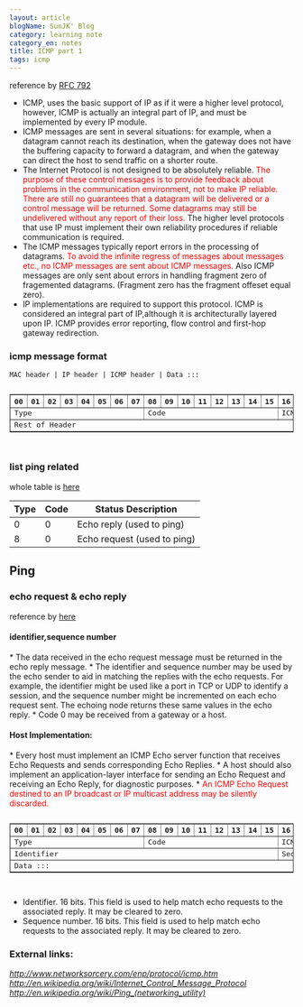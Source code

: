 ```yaml
---
layout: article
blogName: SunJK' Blog 
category: learning note
category_en: notes
title: ICMP part 1
tags: icmp 
---
```

reference by [RFC 792](http://tools.ietf.org/html/rfc792)

* ICMP, uses the basic support of IP as if it were a higher level protocol, however, ICMP is actually an integral part of IP, and must be implemented by every IP module.
* ICMP messages are sent in several situations:  for example,  when a
   datagram cannot reach its destination, when the gateway does not have
   the buffering capacity to forward a datagram, and when the gateway
   can direct the host to send traffic on a shorter route.
* The Internet Protocol is not designed to be absolutely reliable. <font color="red"> The
   purpose of these control messages is to provide feedback about
   problems in the communication environment, not to make IP reliable.
   There are still no guarantees that a datagram will be delivered or a
   control message will be returned.  Some datagrams may still be
   undelivered without any report of their loss. </font> The higher level
   protocols that use IP must implement their own reliability procedures
   if reliable communication is required.
* The ICMP messages typically report errors in the processing of
   datagrams. <font color="red"> To avoid the infinite regress of messages about messages etc., 
   no ICMP messages are sent about  ICMP messages. </font>  Also ICMP
   messages are only sent about errors in handling fragment zero of
   fragemented datagrams.  (Fragment zero has the fragment offeset equal
   zero).
* IP implementations are required to support this protocol. ICMP is considered an integral part of
  IP,although it is architecturally layered upon IP. ICMP provides error reporting, flow control and 
  first-hop gateway redirection.
  
### icmp message format

``MAC header | IP header | ICMP header | Data :::``
<pre>
<table border="1">
<tr>
<th>00</th><th>01</th><th>02</th><th>03</th><th>04</th><th>05</th><th>06</th><th>07</th>
<th>08</th><th>09</th><th>10</th><th>11</th><th>12</th><th>13</th><th>14</th><th>15</th>
<th>16</th><th>17</th><th>18</th><th>19</th><th>20</th><th>21</th><th>22</th><th>23</th>
<th>24</th><th>25</th><th>26</th><th>27</th><th>28</th><th>29</th><th>30</th><th>31</th></tr>
<tr>
<td colspan="8">Type</td>
<td colspan="8">Code</td>
<td colspan="16" >ICMP header checksum</td></tr>
<tr>
<td colspan="32">Rest of Header</td></tr>
</table>
</pre>

### list ping related
whole table is [here](http://en.wikipedia.org/wiki/Internet_Control_Message_Protocol)

Type |	Code |	Status	Description
--- | --- | ---
0  |	0	|	Echo reply (used to ping)
8  | 0	 |	Echo request (used to ping)

## Ping

### echo request & echo reply 
reference by [here](http://www.networksorcery.com/enp/protocol/icmp/msg8.htm)
<h4>identifier,sequence number </h4>
* The data received in the echo request message must be returned in the echo reply message.
* The identifier and sequence number may be used by the echo sender to aid in matching the replies with the echo requests. For example, the identifier might be used like a port in TCP or UDP to identify a session, and the sequence number might be incremented on each echo request sent. The echoing node returns these same values in the echo reply.
* Code 0 may be received from a gateway or a host.
<h4>Host Implementation:</h4>
* Every host must implement an ICMP Echo server function that receives Echo Requests and sends corresponding Echo Replies.
* A host should also implement an application-layer interface for sending an Echo Request and receiving an Echo Reply, for diagnostic purposes.
* <font color="red">An ICMP Echo Request destined to an IP broadcast or IP multicast address may be silently discarded.</font>

<pre>
<table  border="1">
<tr>
<th>00</th><th>01</th><th>02</th><th>03</th><th>04</th><th>05</th><th>06</th><th>07</th>
<th>08</th><th>09</th><th>10</th><th>11</th><th>12</th><th>13</th><th>14</th><th>15</th>
<th>16</th><th>17</th><th>18</th><th>19</th><th>20</th><th>21</th><th>22</th><th>23</th>
<th>24</th><th>25</th><th>26</th><th>27</th><th>28</th><th>29</th><th>30</th><th>31</th>
</tr>
<tr>
<td colspan="8">Type</td>
<td colspan="8">Code</td>
<td colspan="16" >ICMP header checksum</td>
</tr>
<tr>
<td colspan="16">Identifier</td>
<td colspan="16" >Sequence number</td>
</tr>
<tr><td colspan="32">Data :::</td></tr>
</table>
</pre>

* Identifier. 16 bits.
This field is used to help match echo requests to the associated reply. It may be cleared to zero.
* Sequence number. 16 bits.
This field is used to help match echo requests to the associated reply. It may be cleared to zero.


### External links:

_<http://www.networksorcery.com/enp/protocol/icmp.htm>_<br>
_<http://en.wikipedia.org/wiki/Internet_Control_Message_Protocol>_<br>
_<http://en.wikipedia.org/wiki/Ping_(networking_utility)>_



    

